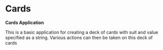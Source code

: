 # Cards

**Cards Application**

This is a basic application for creating a deck of cards with suit and value 
specified as a string.  Various actions can then be taken on this deck of cards

